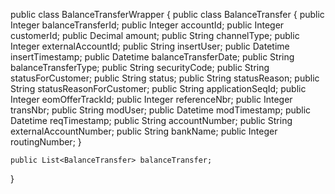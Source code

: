 public class BalanceTransferWrapper {
    public class BalanceTransfer {
        public Integer balanceTransferId;
        public Integer accountId;
        public Integer customerId;
        public Decimal amount;
        public String channelType;
        public Integer externalAccountId;
        public String insertUser;
        public Datetime insertTimestamp;
        public Datetime balanceTransferDate;
        public String balanceTransferType;
        public String securityCode;
        public String statusForCustomer;
        public String status;
        public String statusReason;
        public String statusReasonForCustomer;
        public String applicationSeqId;
        public Integer eomOfferTrackId;
        public Integer referenceNbr;
        public Integer transNbr;
        public String modUser;
        public Datetime modTimestamp;
        public Datetime reqTimestamp;
        public String accountNumber;
        public String externalAccountNumber;
        public String bankName;
        public Integer routingNumber;
    }
    
    public List<BalanceTransfer> balanceTransfer;
}


<template>
    <lightning-card>
        <div class="slds-grid slds-wrap">
            <!-- First Column -->
            <div class="slds-col slds-size_1-of-2 slds-p-around_medium">
                <div class="slds-grid slds-wrap slds-grid_align-spread">
                    <div class="slds-col slds-size_1-of-2 slds-text-align_right">
                        Key 1:
                    </div>
                    <div class="slds-col slds-size_1-of-2 slds-text-align_left">
                        Value 1
                    </div>
                </div>
                <div class="slds-grid slds-wrap slds-grid_align-spread">
                    <div class="slds-col slds-size_1-of-2 slds-text-align_right">
                        Key 2:
                    </div>
                    <div class="slds-col slds-size_1-of-2 slds-text-align_left">
                        Value 2
                    </div>
                </div>
                <!-- Add more key-value pairs as needed -->
            </div>
            <!-- Second Column -->
            <div class="slds-col slds-size_1-of-2 slds-p-around_medium">
                <div class="slds-grid slds-wrap slds-grid_align-spread">
                    <div class="slds-col slds-size_1-of-2 slds-text-align_right">
                        Key A:
                    </div>
                    <div class="slds-col slds-size_1-of-2 slds-text-align_left">
                        Value A
                    </div>
                </div>
                <div class="slds-grid slds-wrap slds-grid_align-spread">
                    <div class="slds-col slds-size_1-of-2 slds-text-align_right">
                        Key B:
                    </div>
                    <div class="slds-col slds-size_1-of-2 slds-text-align_left">
                        Value B
                    </div>
                </div>
                <!-- Add more key-value pairs as needed -->
            </div>
        </div>
    </lightning-card>
</template>






